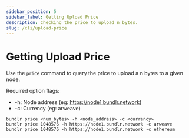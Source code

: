 ```yaml
---
sidebar_position: 5
sidebar_label: Getting Upload Price
description: Checking the price to upload n bytes.
slug: /cli/upload-price
---
```


# Getting Upload Price

Use the `price` command to query the price to upload a n bytes to a given node.

Required option flags:

-   -h: Node address (eg: https://node1.bundlr.network)
-   -c: Currency (eg: arweave)

```console
bundlr price <num_bytes> -h <node_address> -c <currency>
bundlr price 1048576 -h https://node1.bundlr.network -c arweave
bundlr price 1048576 -h https://node1.bundlr.network -c ethereum
```
